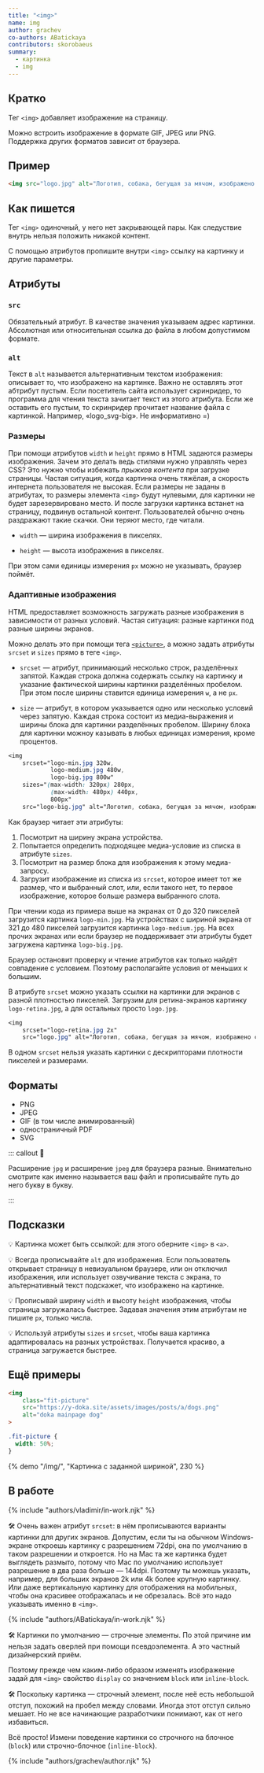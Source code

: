 ```yaml
---
title: "<img>"
name: img
author: grachev
co-authors: ABatickaya
contributors: skorobaeus
summary:
  - картинка
  - img
---
```


## Кратко

Тег `<img>` добавляет изображение на страницу.

Можно встроить изображение в формате GIF, JPEG или PNG. Поддержка других форматов зависит от браузера.

## Пример

```html
<img src="logo.jpg" alt="Логотип, собака, бегущая за мячом, изображено схематично">
```

## Как пишется

Тег `<img>` одиночный, у него нет закрывающей пары. Как следуствие внутрь нельзя положить никакой контент.

С помощью атрибутов пропишите внутри `<img>` ссылку на картинку и другие параметры.

## Атрибуты

### `src`

Обязательный атрибут. В качестве значения указываем адрес картинки. Абсолютная или относительная ссылка до файла в любом допустимом формате.

### `alt`

Текст в `alt` называется альтернативным текстом изображения: описывает то, что изображено на картинке. Важно не оставлять этот абтрибут пустым. Если посетитель сайта использует скринридер, то программа для чтения текста зачитает текст из этого атрибута. Если же оставить его пустым, то скринридер прочитает название файла с картинкой. Например, «logo_svg-big». Не информативно =)

### Размеры

При помощи атрибутов `width` и `height` прямо в HTML задаются размеры изображения. Зачем это делать ведь стилями нужно управлять через CSS? Это нужно чтобы избежать _прыжков контента_ при загрузке страницы. Частая ситуация, когда картинка очень тяжёлая, а скорость интернета пользователя не высокая. Если размеры не заданы в атрибутах, то размеры элемента `<img>` будут нулевыми, для картинки не будет зарезервировано место. И после загрузки картинка встанет на страницу, подвинув остальной контент. Пользователей обычно очень раздражают такие скачки. Они теряют место, где читали.

- `width` — ширина изображения в пикселях.

- `height` — высота изображения в пикселях.

При этом сами единицы измерения `px` можно не указывать, браузер поймёт.

### Адаптивные изображения

HTML предоставляет возможность загружать разные изображения в зависимости от разных условий. Частая ситуация: разные картинки под разные ширины экранов.

Можно делать это при помощи тега [`<picture>`](/html/doka/picture), а можно задать атрибуты `srcset` и `sizes` прямо в теге `<img>`.

- `srcset` — атрибут, принимающий несколько строк, разделённых запятой. Каждая строка должна содержать ссылку на картинку и указание фактической ширины картинки разделённых пробелом. При этом после ширины ставится единица измерения `w`, а не `px`.

- `size` — атрибут, в котором указывается одно или несколько условий через запятую. Каждая строка состоит из медиа-выражения и ширины блока для картинки разделённых пробелом. Ширину блока для картинки можноу казывать в любых единицах измерения, кроме процентов.

```css
<img
    srcset="logo-min.jpg 320w,
            logo-medium.jpg 480w,
            logo-big.jpg 800w"
    sizes="(max-width: 320px) 280px,
            (max-width: 480px) 440px,
            800px"
    src="logo-big.jpg" alt="Логотип, собака, бегущая за мячом, изображено схематично">
```

<!-- 🔥 Тут буду благодарна за помощь с перефразом-->
Как браузер читает эти атрибуты:
1. Посмотрит на ширину экрана устройства.
2. Попытается определить подходящее медиа-условие из списка в атрибуте `sizes`.
3. Посмотрит на размер блока для изображения к этому медиа-запросу.
4. Загрузит изображение из списка из `srcset`, которое имеет тот же размер, что и выбранный слот, или, если такого нет, то первое изображение, которое больше размера выбранного слота.

При чтении кода из примера выше на экранах от 0 до 320 пикселей загрузится картинка `logo-min.jpg`. На устройствах с шириной экрана от 321 до 480 пикселей загрузится картинка `logo-medium.jpg`. На всех прочих экранах или если браузер не поддерживает эти атрибуты будет загружена картинка `logo-big.jpg`.

Браузер остановит проверку и чтение атрибутов как только найдёт совпадение с условием. Поэтому располагайте условия от меньших к большим.

В атрибуте `srcset` можно указать ссылки на картинки для экранов с разной плотностью пикселей. Загрузим для ретина-экранов картинку `logo-retina.jpg`, а для остальных просто `logo.jpg`.

```css
<img
    srcset="logo-retina.jpg 2x"
    src="logo.jpg" alt="Логотип, собака, бегущая за мячом, изображено схематично">
```

В одном `srcset` нельзя указать картинки с дескрипторами плотности пикселей и размерами.

## Форматы

- PNG
- JPEG
- GIF (в том числе анимированный)
- одностраничный PDF
- SVG

::: callout 🍣

Расширение `jpg` и расширение `jpeg` для браузера разные. Внимательно смотрите как именно называется ваш файл и прописывайте путь до него букву в букву.

:::

## Подсказки

💡 Картинка может быть ссылкой: для этого оберните `<img>` в `<a>`.

💡 Всегда прописывайте `alt` для изображения. Если пользователь открывает страницу в невизуальном браузере, или он отключил изображения, или использует озвучивание текста с экрана, то альтернативный текст подскажет, что изображено на картинке.

💡 Прописывай ширину `width` и высоту `height` изображения, чтобы страница загружалась быстрее. Задавая значения этим атрибутам не пишите `px`, только числа.

💡 Используй атрибуты `sizes` и `srcset`, чтобы ваша картинка адаптировалась на разных устройствах. Получается красиво, а страница загружается быстрее.

## Ещё примеры

```html
<img
    class="fit-picture"
    src="https://y-doka.site/assets/images/posts/a/dogs.png"
    alt="doka mainpage dog"
>
```

```css
.fit-picture {
  width: 50%;
}
```

{% demo "/img/", "Картинка с заданной шириной", 230 %}

## В работе

{% include "authors/vladimir/in-work.njk" %}

🛠 Очень важен атрибут `srcset`: в нём прописываются варианты картинки для других экранов. Допустим, если ты на обычном Windows-экране откроешь картинку с разрешением 72dpi, она по умолчанию в таком разрешении и откроется. Но на Mac та же картинка будет выглядеть размыто, потому что Mac по умолчанию использует разрешение в два раза больше — 144dpi. Поэтому ты можешь указать, например, для больших экранов 2k или 4k более крупную картинку. Или даже вертикальную картинку для отображения на мобильных, чтобы она красивее отображалась и не обрезалась. Всё это надо указывать именно в `<img>`.

{% include "authors/ABatickaya/in-work.njk" %}

🛠 Картинки по умолчанию — строчные элементы. По этой причине им нельзя задать оверлей при помощи псевдоэлемента. А это частный дизайнерский приём.

Поэтому прежде чем каким-либо образом изменять изображение задай для `<img>` свойство `display` со значением `block` или `inline-block`.

🛠 Поскольку картинка — строчный элемент, после неё есть небольшой отступ, похожий на пробел между словами. Иногда этот отступ сильно мешает. Но не все начинающие разработчики понимают, как от него избавиться.

Всё просто! Измени поведение картинки со строчного на блочное (`block`) или строчно-блочное (`inline-block`).

{% include "authors/grachev/author.njk" %}
